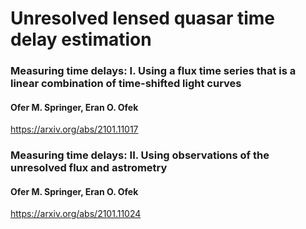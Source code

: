 # Unresolved lensed quasar time delay estimation


### Measuring time delays: I. Using a flux time series that is a linear combination of time-shifted light curves
#### Ofer M. Springer, Eran O. Ofek
https://arxiv.org/abs/2101.11017


### Measuring time delays: II. Using observations of the unresolved flux and astrometry
#### Ofer M. Springer, Eran O. Ofek
https://arxiv.org/abs/2101.11024
